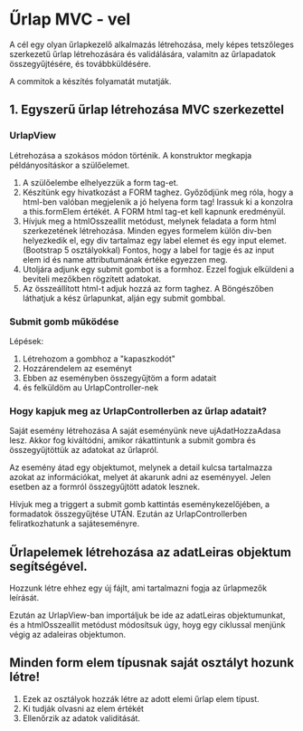 # Űrlap MVC - vel 

A cél egy olyan űrlapkezelő alkalmazás létrehozása, mely képes tetszőleges szerkezetű űrlap létrehozására és validálására, valamitn az űrlapadatok összegyűjtésére, és továbbküldésére. 

A commitok a készítés folyamatát mutatják. 
## 1. Egyszerű űrlap létrehozása MVC szerkezettel

### UrlapView

Létrehozása a szokásos módon történik.
A konstruktor megkapja példányosításkor  a szülőelemet. 
1.  A szülőelembe elhelyezzük  a form tag-et. 
2.  Készítünk egy hivatkozást a FORM taghez. Győződjünk meg róla, hogy a html-ben valóban megjelenik a jó helyena form tag! Irassuk ki a konzolra a this.formElem értékét. A FORM html tag-et kell kapnunk eredményül. 
3.  Hívjuk meg a htmlOsszeallit metódust, melynek feladata a form html szerkezetének létrehozása. 
Minden egyes formelem külön div-ben helyezkedik el, egy div tartalmaz egy label elemet és egy input elemet. (Bootstrap 5 osztályokkal)
Fontos, hogy a label for tagje és az input elem id és name attributumának értéke egyezzen meg. 
4. Utoljára adjunk egy submit gombot is a formhoz. Ezzel fogjuk elküldeni a beviteli mezőkben rögzített adatokat. 
5. Az összeállított html-t adjuk hozzá az form taghez. 
A Böngészőben láthatjuk a kész űrlapunkat, alján egy submit gombbal. 

### Submit gomb működése

Lépések: 
1. Létrehozom a gombhoz a "kapaszkodót"
2. Hozzárendelem az eseményt
3. Ebben az eseményben összegyűjtöm a form adatait
4. és felküldöm au UrlapController-nek

### Hogy kapjuk meg az UrlapControllerben az űrlap adatait? 

Saját esemény létrehozása 
A saját eseményünk neve ujAdatHozzaAdasa lesz. Akkor fog kiváltódni, amikor rákattintunk a submit gombra és összegyűjtöttük az adatokat az űrlapról. 

Az esemény átad egy objektumot, melynek a detail kulcsa tartalmazza azokat az információkat, melyet át akarunk adni az eseményyel. Jelen esetben az a formról összegyűjtött adatok lesznek. 

Hívjuk meg a triggert a submit gomb kattintás eseménykezelőjében, a formadatok összegyűjtése UTÁN.
Ezután az UrlapControllerben feliratkozhatunk a sajáteseményre. 

## Űrlapelemek létrehozása az adatLeiras objektum segítségével. 

Hozzunk létre ehhez egy új fájlt, ami tartalmazni fogja az űrlapmezők leírását. 

Ezután az UrlapView-ban importáljuk be ide az adatLeiras objektumunkat, és a htmlOsszeallit metódust módosítsuk úgy, hoyg egy ciklussal menjünk végig az adaleiras objektumon. 

## Minden form elem típusnak saját osztályt hozunk létre!

1. Ezek az osztályok hozzák létre az adott elemi űrlap elem típust. 
2. Ki tudják olvasni az elem értékét
3. Ellenőrzik az adatok validitását. 





